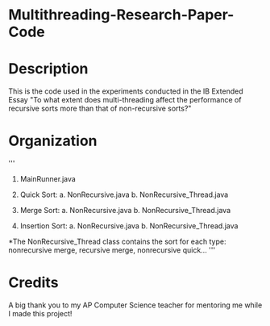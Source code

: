 # Multithreading-Research-Paper-Code

# Description
This is the code used in the experiments conducted in the IB Extended Essay "To what extent does multi-threading affect the performance of recursive sorts more than that of non-recursive sorts?"

# Organization
'''
  1. MainRunner.java
  
  2. Quick Sort:
    a. NonRecursive.java
    b. NonRecursive_Thread.java
    
  3. Merge Sort:
    a. NonRecursive.java
    b. NonRecursive_Thread.java
    
  4. Insertion Sort:
    a. NonRecursive.java
    b. NonRecursive_Thread.java
    
  *The NonRecursive_Thread class contains the sort for each type: nonrecursive merge, recursive merge, nonrecursive quick...
'''
# Credits
A big thank you to my AP Computer Science teacher for mentoring me while I made this project! 
